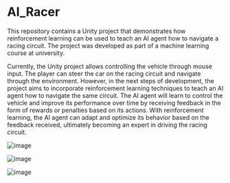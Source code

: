 # AI_Racer
This repository contains a Unity project that demonstrates how reinforcement learning can be used to teach an AI agent how to navigate a racing circuit. The project was developed as part of a machine learning course at university. 

Currently, the Unity project allows controlling the vehicle through mouse input. The player can steer the car on the racing circuit and navigate through the environment. However, in the next steps of development, the project aims to incorporate reinforcement learning techniques to teach an AI agent how to navigate the same circuit. The AI agent will learn to control the vehicle and improve its performance over time by receiving feedback in the form of rewards or penalties based on its actions. With reinforcement learning, the AI agent can adapt and optimize its behavior based on the feedback received, ultimately becoming an expert in driving the racing circuit.


![image](https://user-images.githubusercontent.com/77236323/233083137-3bebb827-dc1e-4c14-93f9-19528ac24eaf.png)

![image](https://user-images.githubusercontent.com/77236323/233394167-ce22cbd3-dc38-4e0d-8c06-1b66eb4a937c.png)

![image](https://user-images.githubusercontent.com/77236323/233858202-1bb5f578-4c20-4cff-82b7-32a224559166.png)


